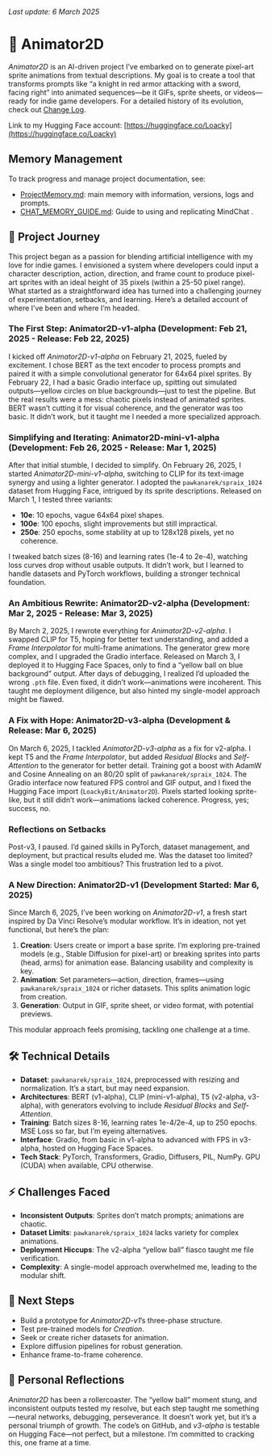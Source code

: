 _Last update: 6 March 2025_
# 🎨 Animator2D

*Animator2D* is an AI-driven project I’ve embarked on to generate pixel-art sprite animations from textual descriptions. My goal is to create a tool that transforms prompts like “a knight in red armor attacking with a sword, facing right” into animated sequences—be it GIFs, sprite sheets, or videos—ready for indie game developers. For a detailed history of its evolution, check out [Change Log](CHANGELOG.md).

Link to my Hugging Face account: [https://huggingface.co/Loacky](https://huggingface.co/Loacky)

## Memory Management
To track progress and manage project documentation, see:
- [ProjectMemory.md](ProjectMemory.md): main memory with information, versions, logs and prompts.
- [CHAT_MEMORY_GUIDE.md](CHAT_MEMORY_GUIDE.md): Guide to using and replicating MindChat .

## 🌟 Project Journey



This project began as a passion for blending artificial intelligence with my love for indie games. I envisioned a system where developers could input a character description, action, direction, and frame count to produce pixel-art sprites with an ideal height of 35 pixels (within a 25-50 pixel range). What started as a straightforward idea has turned into a challenging journey of experimentation, setbacks, and learning. Here’s a detailed account of where I’ve been and where I’m headed.

### The First Step: Animator2D-v1-alpha (Development: Feb 21, 2025 - Release: Feb 22, 2025)
I kicked off *Animator2D-v1-alpha* on February 21, 2025, fueled by excitement. I chose BERT as the text encoder to process prompts and paired it with a simple convolutional generator for 64x64 pixel sprites. By February 22, I had a basic Gradio interface up, spitting out simulated outputs—yellow circles on blue backgrounds—just to test the pipeline. But the real results were a mess: chaotic pixels instead of animated sprites. BERT wasn’t cutting it for visual coherence, and the generator was too basic. It didn’t work, but it taught me I needed a more specialized approach.

### Simplifying and Iterating: Animator2D-mini-v1-alpha (Development: Feb 26, 2025 - Release: Mar 1, 2025)
After that initial stumble, I decided to simplify. On February 26, 2025, I started *Animator2D-mini-v1-alpha*, switching to CLIP for its text-image synergy and using a lighter generator. I adopted the `pawkanarek/spraix_1024` dataset from Hugging Face, intrigued by its sprite descriptions. Released on March 1, I tested three variants:
- **10e**: 10 epochs, vague 64x64 pixel shapes.
- **100e**: 100 epochs, slight improvements but still impractical.
- **250e**: 250 epochs, some stability at up to 128x128 pixels, yet no coherence.

I tweaked batch sizes (8-16) and learning rates (1e-4 to 2e-4), watching loss curves drop without usable outputs. It didn’t work, but I learned to handle datasets and PyTorch workflows, building a stronger technical foundation.

### An Ambitious Rewrite: Animator2D-v2-alpha (Development: Mar 2, 2025 - Release: Mar 3, 2025)
By March 2, 2025, I rewrote everything for *Animator2D-v2-alpha*. I swapped CLIP for T5, hoping for better text understanding, and added a *Frame Interpolator* for multi-frame animations. The generator grew more complex, and I upgraded the Gradio interface. Released on March 3, I deployed it to Hugging Face Spaces, only to find a “yellow ball on blue background” output. After days of debugging, I realized I’d uploaded the wrong `.pth` file. Even fixed, it didn’t work—animations were incoherent. This taught me deployment diligence, but also hinted my single-model approach might be flawed.

### A Fix with Hope: Animator2D-v3-alpha (Development & Release: Mar 6, 2025)
On March 6, 2025, I tackled *Animator2D-v3-alpha* as a fix for v2-alpha. I kept T5 and the *Frame Interpolator*, but added *Residual Blocks* and *Self-Attention* to the generator for better detail. Training got a boost with AdamW and Cosine Annealing on an 80/20 split of `pawkanarek/spraix_1024`. The Gradio interface now featured FPS control and GIF output, and I fixed the Hugging Face import (`LoackyBit/Animator2D`). Pixels started looking sprite-like, but it still didn’t work—animations lacked coherence. Progress, yes; success, no.

### Reflections on Setbacks
Post-v3, I paused. I’d gained skills in PyTorch, dataset management, and deployment, but practical results eluded me. Was the dataset too limited? Was a single model too ambitious? This frustration led to a pivot.

### A New Direction: Animator2D-v1 (Development Started: Mar 6, 2025)
Since March 6, 2025, I’ve been working on *Animator2D-v1*, a fresh start inspired by Da Vinci Resolve’s modular workflow. It’s in ideation, not yet functional, but here’s the plan:
1. **Creation**: Users create or import a base sprite. I’m exploring pre-trained models (e.g., Stable Diffusion for pixel-art) or breaking sprites into parts (head, arms) for animation ease. Balancing usability and complexity is key.
2. **Animation**: Set parameters—action, direction, frames—using `pawkanarek/spraix_1024` or richer datasets. This splits animation logic from creation.
3. **Generation**: Output in GIF, sprite sheet, or video format, with potential previews.

This modular approach feels promising, tackling one challenge at a time.

## 🛠️ Technical Details
- **Dataset**: `pawkanarek/spraix_1024`, preprocessed with resizing and normalization. It’s a start, but may need expansion.
- **Architectures**: BERT (v1-alpha), CLIP (mini-v1-alpha), T5 (v2-alpha, v3-alpha), with generators evolving to include *Residual Blocks* and *Self-Attention*.
- **Training**: Batch sizes 8-16, learning rates 1e-4/2e-4, up to 250 epochs. MSE Loss so far, but I’m eyeing alternatives.
- **Interface**: Gradio, from basic in v1-alpha to advanced with FPS in v3-alpha, hosted on Hugging Face Spaces.
- **Tech Stack**: PyTorch, Transformers, Gradio, Diffusers, PIL, NumPy. GPU (CUDA) when available, CPU otherwise.

## ⚡ Challenges Faced
- **Inconsistent Outputs**: Sprites don’t match prompts; animations are chaotic.
- **Dataset Limits**: `pawkanarek/spraix_1024` lacks variety for complex animations.
- **Deployment Hiccups**: The v2-alpha “yellow ball” fiasco taught me file verification.
- **Complexity**: A single-model approach overwhelmed me, leading to the modular shift.

## 🚀 Next Steps
- Build a prototype for *Animator2D-v1*’s three-phase structure.
- Test pre-trained models for *Creation*.
- Seek or create richer datasets for animation.
- Explore diffusion pipelines for robust generation.
- Enhance frame-to-frame coherence.

## 💭 Personal Reflections
*Animator2D* has been a rollercoaster. The “yellow ball” moment stung, and inconsistent outputs tested my resolve, but each step taught me something—neural networks, debugging, perseverance. It doesn’t work yet, but it’s a personal triumph of growth. The code’s on GitHub, and *v3-alpha* is testable on Hugging Face—not perfect, but a milestone. I’m committed to cracking this, one frame at a time.
